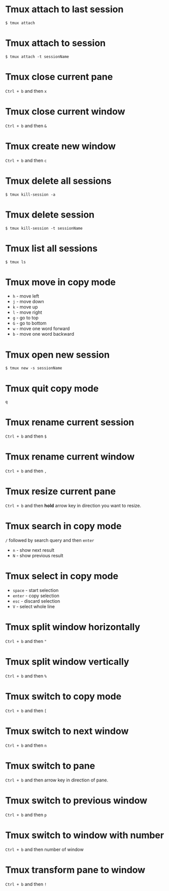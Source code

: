 # Tmux attach to last session

	$ tmux attach
# Tmux attach to session

	$ tmux attach -t sessionName
# Tmux close current pane

`Ctrl + b` and then `x`
# Tmux close current window

`Ctrl + b` and then `&`
# Tmux create new window

`Ctrl + b` and then `c`
# Tmux delete all sessions

	$ tmux kill-session -a
# Tmux delete session

	$ tmux kill-session -t sessionName

# Tmux list all sessions

	$ tmux ls
# Tmux move in copy mode

- `h` - move left
- `j` - move down
- `k` - move up
- `l` - move right
- `g` - go to top
- `G` - go to bottom
- `w` - move one word forward
- `b` - move one word backward
# Tmux open new session

	$ tmux new -s sessionName
# Tmux quit copy mode

`q`
# Tmux rename current session

`Ctrl + b` and then `$`
# Tmux rename current window

`Ctrl + b` and then `,`
# Tmux resize current pane

`Ctrl + b` and then **hold** arrow key in direction you want to resize.
# Tmux search in copy mode

`/` followed by search query and then `enter`

- `n` - show next result
- `N` - show previous result
# Tmux select in copy mode

- `space` - start selection
- `enter` - copy selection
- `esc` - discard selection
- `V` - select whole line
# Tmux split window horizontally

`Ctrl + b` and then `"`
# Tmux split window vertically

`Ctrl + b` and then `%`
# Tmux switch to copy mode

`Ctrl + b` and then `[`
# Tmux switch to next window

`Ctrl + b` and then `n`
# Tmux switch to pane

`Ctrl + b` and then arrow key in direction of pane.
# Tmux switch to previous window

`Ctrl + b` and then `p`
# Tmux switch to window with number

`Ctrl + b` and then number of window
# Tmux transform pane to window

`Ctrl + b` and then `!`
